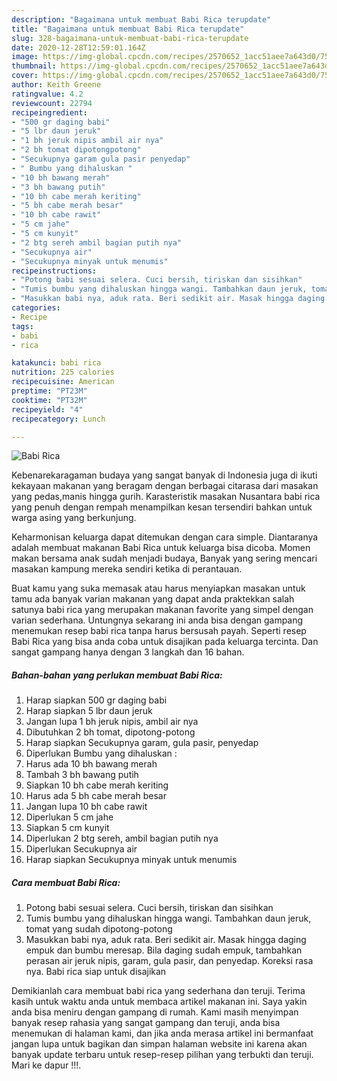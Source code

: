 ```yaml
---
description: "Bagaimana untuk membuat Babi Rica terupdate"
title: "Bagaimana untuk membuat Babi Rica terupdate"
slug: 328-bagaimana-untuk-membuat-babi-rica-terupdate
date: 2020-12-28T12:59:01.164Z
image: https://img-global.cpcdn.com/recipes/2570652_1acc51aee7a643d0/751x532cq70/babi-rica-foto-resep-utama.jpg
thumbnail: https://img-global.cpcdn.com/recipes/2570652_1acc51aee7a643d0/751x532cq70/babi-rica-foto-resep-utama.jpg
cover: https://img-global.cpcdn.com/recipes/2570652_1acc51aee7a643d0/751x532cq70/babi-rica-foto-resep-utama.jpg
author: Keith Greene
ratingvalue: 4.2
reviewcount: 22794
recipeingredient:
- "500 gr daging babi"
- "5 lbr daun jeruk"
- "1 bh jeruk nipis ambil air nya"
- "2 bh tomat dipotongpotong"
- "Secukupnya garam gula pasir penyedap"
- " Bumbu yang dihaluskan "
- "10 bh bawang merah"
- "3 bh bawang putih"
- "10 bh cabe merah keriting"
- "5 bh cabe merah besar"
- "10 bh cabe rawit"
- "5 cm jahe"
- "5 cm kunyit"
- "2 btg sereh ambil bagian putih nya"
- "Secukupnya air"
- "Secukupnya minyak untuk menumis"
recipeinstructions:
- "Potong babi sesuai selera. Cuci bersih, tiriskan dan sisihkan"
- "Tumis bumbu yang dihaluskan hingga wangi. Tambahkan daun jeruk, tomat yang sudah dipotong-potong"
- "Masukkan babi nya, aduk rata. Beri sedikit air. Masak hingga daging empuk dan bumbu meresap. Bila daging sudah empuk, tambahkan perasan air jeruk nipis, garam, gula pasir, dan penyedap. Koreksi rasa nya. Babi rica siap untuk disajikan"
categories:
- Recipe
tags:
- babi
- rica

katakunci: babi rica 
nutrition: 225 calories
recipecuisine: American
preptime: "PT23M"
cooktime: "PT32M"
recipeyield: "4"
recipecategory: Lunch

---
```



![Babi Rica](https://img-global.cpcdn.com/recipes/2570652_1acc51aee7a643d0/751x532cq70/babi-rica-foto-resep-utama.jpg)

Kebenarekaragaman budaya yang sangat banyak di Indonesia juga di ikuti kekayaan makanan yang beragam dengan berbagai citarasa dari masakan yang pedas,manis hingga gurih. Karasteristik masakan Nusantara babi rica yang penuh dengan rempah menampilkan kesan tersendiri bahkan untuk warga asing yang berkunjung.


Keharmonisan keluarga dapat ditemukan dengan cara simple. Diantaranya adalah membuat makanan Babi Rica untuk keluarga bisa dicoba. Momen makan bersama anak sudah menjadi budaya, Banyak yang sering mencari masakan kampung mereka sendiri ketika di perantauan.



Buat kamu yang suka memasak atau harus menyiapkan masakan untuk tamu ada banyak varian makanan yang dapat anda praktekkan salah satunya babi rica yang merupakan makanan favorite yang simpel dengan varian sederhana. Untungnya sekarang ini anda bisa dengan gampang menemukan resep babi rica tanpa harus bersusah payah.
Seperti resep Babi Rica yang bisa anda coba untuk disajikan pada keluarga tercinta. Dan sangat gampang hanya dengan 3 langkah dan 16 bahan.


<!--inarticleads1-->

##### Bahan-bahan yang perlukan membuat Babi Rica:

1. Harap siapkan 500 gr daging babi
1. Harap siapkan 5 lbr daun jeruk
1. Jangan lupa 1 bh jeruk nipis, ambil air nya
1. Dibutuhkan 2 bh tomat, dipotong-potong
1. Harap siapkan Secukupnya garam, gula pasir, penyedap
1. Diperlukan  Bumbu yang dihaluskan :
1. Harus ada 10 bh bawang merah
1. Tambah 3 bh bawang putih
1. Siapkan 10 bh cabe merah keriting
1. Harus ada 5 bh cabe merah besar
1. Jangan lupa 10 bh cabe rawit
1. Diperlukan 5 cm jahe
1. Siapkan 5 cm kunyit
1. Diperlukan 2 btg sereh, ambil bagian putih nya
1. Diperlukan Secukupnya air
1. Harap siapkan Secukupnya minyak untuk menumis




<!--inarticleads2-->

##### Cara membuat  Babi Rica:

1. Potong babi sesuai selera. Cuci bersih, tiriskan dan sisihkan
1. Tumis bumbu yang dihaluskan hingga wangi. Tambahkan daun jeruk, tomat yang sudah dipotong-potong
1. Masukkan babi nya, aduk rata. Beri sedikit air. Masak hingga daging empuk dan bumbu meresap. Bila daging sudah empuk, tambahkan perasan air jeruk nipis, garam, gula pasir, dan penyedap. Koreksi rasa nya. Babi rica siap untuk disajikan




Demikianlah cara membuat babi rica yang sederhana dan teruji. Terima kasih untuk waktu anda untuk membaca artikel makanan ini. Saya yakin anda bisa meniru dengan gampang di rumah. Kami masih menyimpan banyak resep rahasia yang sangat gampang dan teruji, anda bisa menemukan di halaman kami, dan jika anda merasa artikel ini bermanfaat jangan lupa untuk bagikan dan simpan halaman website ini karena akan banyak update terbaru untuk resep-resep pilihan yang terbukti dan teruji. Mari ke dapur !!!. 
